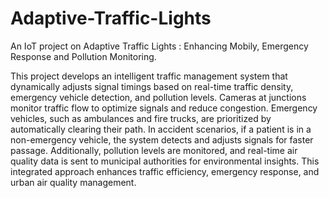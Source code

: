 # Adaptive-Traffic-Lights
An IoT project on Adaptive Traffic Lights : Enhancing Mobily, Emergency Response and Pollution Monitoring.

This project develops an intelligent traffic management system that dynamically adjusts signal timings based on real-time traffic density, emergency vehicle detection, and pollution levels. Cameras at junctions monitor traffic flow to optimize signals and reduce congestion. Emergency vehicles, such as ambulances and fire trucks, are prioritized by automatically clearing their path. In accident scenarios, if a patient is in a non-emergency vehicle, the system detects and adjusts signals for faster passage. Additionally, pollution levels are monitored, and real-time air quality data is sent to municipal authorities for environmental insights. This integrated approach enhances traffic efficiency, emergency response, and urban air quality management.
